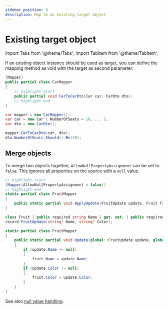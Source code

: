 ```yaml
---
sidebar_position: 9
description: Map to an existing target object
---
```


# Existing target object

import Tabs from '@theme/Tabs';
import TabItem from '@theme/TabItem';

If an existing object instance should be used as target, you can define the mapping method as void with the target as second parameter:

```csharp title="Mapper declaration"
[Mapper]
public partial class CarMapper
{
    // highlight-start
    public partial void CarToCarDto(Car car, CarDto dto);
    // highlight-end
}
```

```csharp title="Mapper usage"
var mapper = new CarMapper();
var car = new Car { NumberOfSeats = 10, ... };
var dto = new CarDto();

mapper.CarToCarDto(car, dto);
dto.NumberOfSeats.Should().Be(10);
```

## Merge objects

To merge two objects together, `AllowNullPropertyAssignment` can be set to `false`.
This ignores all properties on the source with a `null` value.

<Tabs>
  <TabItem value="declaration" label="Declaration" default>

```csharp
// highlight-start
[Mapper(AllowNullPropertyAssignment = false)]
// highlight-end
static partial class FruitMapper
{
    public static partial void ApplyUpdate(FruitUpdate update, Fruit fruit);
}

class Fruit { public required string Name { get; set; } public required string Color { get; set; } }
record FruitUpdate(string? Name, string? Color);
```

  </TabItem>
  <TabItem value="generated" label="Generated code" default>

```csharp
static partial class FruitMapper
{
    public static partial void Update(global::FruitUpdate update, global::Fruit fruit)
    {
        if (update.Name != null)
        {
            fruit.Name = update.Name;
        }
        if (update.Color != null)
        {
            fruit.Color = update.Color;
        }
    }
}
```

  </TabItem>
</Tabs>

See also [null value handling](./mapper.mdx#null-values).
